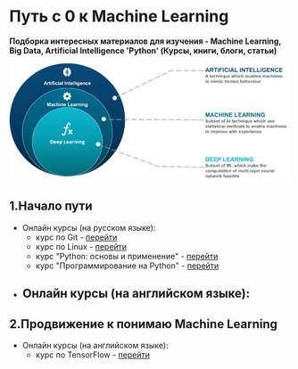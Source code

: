 # Путь с 0 к Machine Learning
**Подборка интересных материалов для изучения - Machine Learning, Big Data, Artificial Intelligence 'Python' (Курсы, книги, блоги, статьи)**

![Image AI](https://github.com/SerbulEvhenii/way_to_machine_learning/blob/master/AI_ML_DL.png)

## 1.Начало пути
- Онлайн курсы (на русском языке):
  - курс по Git - [перейти](https://stepik.org/course/3145)
  - курс по Linux - [перейти](https://stepik.org/course/73)
  - курс "Python: основы и применение" - [перейти](https://stepik.org/course/512)
  - курс "Программирование на Python" - [перейти](https://stepik.org/course/67)
- Онлайн курсы (на английском языке):
  -


## 2.Продвижение к понимаю Machine Learning
- Онлайн курсы (на английском языке):
  - курс по TensorFlow - [перейти](https://www.coursera.org/learn/introduction-tensorflow)

